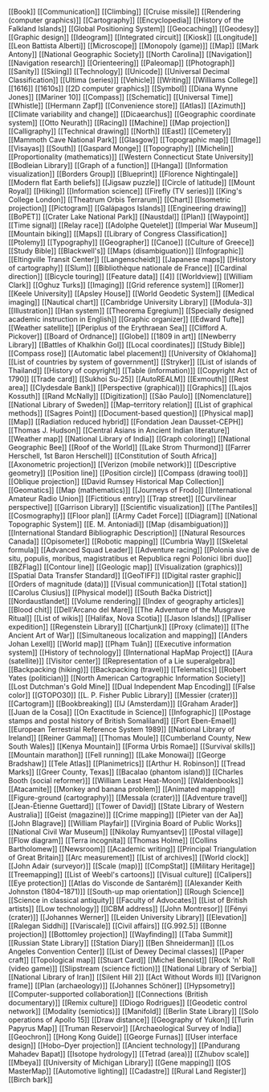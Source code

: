 [[Book]]
[[Communication]]
[[Climbing]]
[[Cruise missile]]
[[Rendering (computer graphics)]]
[[Cartography]]
[[Encyclopedia]]
[[History of the Falkland Islands]]
[[Global Positioning System]]
[[Geocaching]]
[[Geodesy]]
[[Graphic design]]
[[Ideogram]]
[[Integrated circuit]]
[[Kiosk]]
[[Longitude]]
[[Leon Battista Alberti]]
[[Microscope]]
[[Monopoly (game)]]
[[Map]]
[[Mark Antony]]
[[National Geographic Society]]
[[North Carolina]]
[[Navigation]]
[[Navigation research]]
[[Orienteering]]
[[Paleomap]]
[[Photograph]]
[[Sanity]]
[[Skiing]]
[[Technology]]
[[Unicode]]
[[Universal Decimal Classification]]
[[Ultima (series)]]
[[Vehicle]]
[[Writing]]
[[Williams College]]
[[1616]]
[[1610s]]
[[2D computer graphics]]
[[Symbol]]
[[Diana Wynne Jones]]
[[Mariner 10]]
[[Compass]]
[[Schematic]]
[[Universal Time]]
[[Whistle]]
[[Hermann Zapf]]
[[Convenience store]]
[[Atlas]]
[[Azimuth]]
[[Climate variability and change]]
[[Dicaearchus]]
[[Geographic coordinate system]]
[[Otto Neurath]]
[[Racing]]
[[Machine]]
[[Map projection]]
[[Calligraphy]]
[[Technical drawing]]
[[North]]
[[East]]
[[Cemetery]]
[[Mammoth Cave National Park]]
[[Glasgow]]
[[Topographic map]]
[[Image]]
[[Visayas]]
[[South]]
[[Gaspard Monge]]
[[Topography]]
[[Michelin]]
[[Proportionality (mathematics)]]
[[Western Connecticut State University]]
[[Bodleian Library]]
[[Graph of a function]]
[[Hanga]]
[[Information visualization]]
[[Borders Group]]
[[Blueprint]]
[[Florence Nightingale]]
[[Modern flat Earth beliefs]]
[[Jigsaw puzzle]]
[[Circle of latitude]]
[[Mount Royal]]
[[Hiking]]
[[Information science]]
[[Firefly (TV series)]]
[[King's College London]]
[[Theatrum Orbis Terrarum]]
[[Chart]]
[[Isometric projection]]
[[Pictogram]]
[[Galápagos Islands]]
[[Engineering drawing]]
[[BoPET]]
[[Crater Lake National Park]]
[[Naustdal]]
[[Plan]]
[[Waypoint]]
[[Time signal]]
[[Relay race]]
[[Adolphe Quetelet]]
[[Imperial War Museum]]
[[Mountain biking]]
[[Maps]]
[[Library of Congress Classification]]
[[Ptolemy]]
[[Typography]]
[[Geographer]]
[[Canoe]]
[[Culture of Greece]]
[[Study Bible]]
[[Blackwell's]]
[[Maps (disambiguation)]]
[[Infographic]]
[[Eltingville Transit Center]]
[[Langenscheidt]]
[[Japanese maps]]
[[History of cartography]]
[[Slum]]
[[Bibliothèque nationale de France]]
[[Cardinal direction]]
[[Bicycle touring]]
[[Feature data]]
[[4]]
[[Worldview]]
[[William Clark]]
[[Oghuz Turks]]
[[Imaging]]
[[Grid reference system]]
[[Romer]]
[[Keele University]]
[[Apsley House]]
[[World Geodetic System]]
[[Medical imaging]]
[[Nautical chart]]
[[Cambridge University Library]]
[[Modula-3]]
[[Illustration]]
[[Han system]]
[[Theorema Egregium]]
[[Specially designed academic instruction in English]]
[[Graphic organizer]]
[[Edward Tufte]]
[[Weather satellite]]
[[Periplus of the Erythraean Sea]]
[[Clifford A. Pickover]]
[[Board of Ordnance]]
[[Globe]]
[[1809 in art]]
[[Newberry Library]]
[[Battles of Khalkhin Gol]]
[[Local coordinates]]
[[Study Bible]]
[[Compass rose]]
[[Automatic label placement]]
[[University of Oklahoma]]
[[List of countries by system of government]]
[[Stryker]]
[[List of islands of Thailand]]
[[History of copyright]]
[[Table (information)]]
[[Copyright Act of 1790]]
[[Trade card]]
[[Sukhoi Su-25]]
[[AutoREALM]]
[[Exmouth]]
[[Rest area]]
[[Clydesdale Bank]]
[[Perspective (graphical)]]
[[Graphics]]
[[Lajos Kossuth]]
[[Rand McNally]]
[[Digitization]]
[[São Paulo]]
[[Nomenclature]]
[[National Library of Sweden]]
[[Map–territory relation]]
[[List of graphical methods]]
[[Sagres Point]]
[[Document-based question]]
[[Physical map]]
[[Map]]
[[Radiation reduced hybrid]]
[[Fondation Jean Dausset-CEPH]]
[[Thomas J. Hudson]]
[[Central Asians in Ancient Indian literature]]
[[Weather map]]
[[National Library of India]]
[[Graph coloring]]
[[National Geographic Bee]]
[[Roof of the World]]
[[Lake Strom Thurmond]]
[[Farrer Herschell, 1st Baron Herschell]]
[[Constitution of South Africa]]
[[Axonometric projection]]
[[Verizon (mobile network)]]
[[Descriptive geometry]]
[[Position line]]
[[Position circle]]
[[Compass (drawing tool)]]
[[Oblique projection]]
[[David Rumsey Historical Map Collection]]
[[Geomatics]]
[[Map (mathematics)]]
[[Journeys of Frodo]]
[[International Amateur Radio Union]]
[[Fictitious entry]]
[[Trap street]]
[[Curvilinear perspective]]
[[Garrison Library]]
[[Scientific visualization]]
[[The Pantiles]]
[[Cosmography]]
[[Floor plan]]
[[Army Cadet Force]]
[[Diagram]]
[[National Topographic System]]
[[E. M. Antoniadi]]
[[Map (disambiguation)]]
[[International Standard Bibliographic Description]]
[[Natural Resources Canada]]
[[Opisometer]]
[[Robotic mapping]]
[[Cumbria Way]]
[[Skeletal formula]]
[[Advanced Squad Leader]]
[[Adventure racing]]
[[Polonia sive de situ, populis, moribus, magistratibus et Republica regni Polonici libri duo]]
[[BZFlag]]
[[Contour line]]
[[Geologic map]]
[[Visualization (graphics)]]
[[Spatial Data Transfer Standard]]
[[GeoTIFF]]
[[Digital raster graphic]]
[[Orders of magnitude (data)]]
[[Visual communication]]
[[Total station]]
[[Carolus Clusius]]
[[Physical model]]
[[South Bačka District]]
[[Nordaustlandet]]
[[Volume rendering]]
[[Index of geography articles]]
[[Blood chit]]
[[Dell'Arcano del Mare]]
[[The Adventure of the Musgrave Ritual]]
[[List of wikis]]
[[Halifax, Nova Scotia]]
[[Jason Islands]]
[[Palliser expedition]]
[[Regenstein Library]]
[[Chartjunk]]
[[Proxy (climate)]]
[[The Ancient Art of War]]
[[Simultaneous localization and mapping]]
[[Anders Johan Lexell]]
[[World map]]
[[Phạm Tuân]]
[[Executive information system]]
[[History of technology]]
[[International HapMap Project]]
[[Aura (satellite)]]
[[Visitor center]]
[[Representation of a Lie superalgebra]]
[[Backpacking (hiking)]]
[[Backpacking (travel)]]
[[Telematics]]
[[Robert Yates (politician)]]
[[North American Cartographic Information Society]]
[[Lost Dutchman's Gold Mine]]
[[Dual Independent Map Encoding]]
[[False color]]
[[GTOPO30]]
[[L. P. Fisher Public Library]]
[[Messier (crater)]]
[[Cartogram]]
[[Bookbreaking]]
[[IJ (Amsterdam)]]
[[Graham Arader]]
[[Juan de la Cosa]]
[[On Exactitude in Science]]
[[Infographic]]
[[Postage stamps and postal history of British Somaliland]]
[[Fort Eben-Emael]]
[[European Terrestrial Reference System 1989]]
[[National Library of Ireland]]
[[Reiner Gamma]]
[[Thomas Moule]]
[[Cumberland County, New South Wales]]
[[Kenya Mountain]]
[[Forma Urbis Romae]]
[[Survival skills]]
[[Mountain marathon]]
[[Fell running]]
[[Lake Monowai]]
[[George Bradshaw]]
[[Tele Atlas]]
[[Planimetrics]]
[[Arthur H. Robinson]]
[[Tread Marks]]
[[Greer County, Texas]]
[[Bacalao (phantom island)]]
[[Charles Booth (social reformer)]]
[[William Least Heat-Moon]]
[[Waldenbooks]]
[[Atacamite]]
[[Monkey and banana problem]]
[[Animated mapping]]
[[Figure-ground (cartography)]]
[[Messala (crater)]]
[[Adventure travel]]
[[Jean-Étienne Guettard]]
[[Tower of David]]
[[State Library of Western Australia]]
[[Geist (magazine)]]
[[Crime mapping]]
[[Pieter van der Aa]]
[[John Blagrave]]
[[William Playfair]]
[[Virginia Board of Public Works]]
[[National Civil War Museum]]
[[Nikolay Rumyantsev]]
[[Postal village]]
[[Flow diagram]]
[[Terra incognita]]
[[Thomas Holme]]
[[Collins Bartholomew]]
[[Newsroom]]
[[Academic writing]]
[[Principal Triangulation of Great Britain]]
[[Arc measurement]]
[[List of archives]]
[[World clock]]
[[John Adair (surveyor)]]
[[Scale (map)]]
[[CompStat]]
[[Military Heritage]]
[[Treemapping]]
[[List of Weebl's cartoons]]
[[Visual culture]]
[[Calipers]]
[[Eye protection]]
[[Atlas do Visconde de Santarém]]
[[Alexander Keith Johnston (1804–1871)]]
[[South-up map orientation]]
[[Rough Science]]
[[Science in classical antiquity]]
[[Faculty of Advocates]]
[[List of British artists]]
[[Low technology]]
[[ICBM address]]
[[John Montresor]]
[[Fényi (crater)]]
[[Johannes Werner]]
[[Leiden University Library]]
[[Elevation]]
[[Ralegan Siddhi]]
[[Variscale]]
[[Civil affairs]]
[[G.992.5]]
[[Bonne projection]]
[[Bottomley projection]]
[[Wayfinding]]
[[Taba Summit]]
[[Russian State Library]]
[[Station Diary]]
[[Ben Shneiderman]]
[[Los Angeles Convention Center]]
[[List of Dewey Decimal classes]]
[[Paper craft]]
[[Topological map]]
[[Stuart Card]]
[[Michel Benoist]]
[[Rock 'n' Roll (video game)]]
[[Slipstream (science fiction)]]
[[National Library of Serbia]]
[[National Library of Iran]]
[[Silent Hill 2]]
[[Act Without Words II]]
[[Varignon frame]]
[[Plan (archaeology)]]
[[Johannes Schöner]]
[[Hypsometry]]
[[Computer-supported collaboration]]
[[Connections (British documentary)]]
[[Remix culture]]
[[Diogo Rodrigues]]
[[Geodetic control network]]
[[Modality (semiotics)]]
[[Manifold]]
[[Berlin State Library]]
[[Solo operations of Apollo 15]]
[[Draw distance]]
[[Geography of Yukon]]
[[Turin Papyrus Map]]
[[Truman Reservoir]]
[[Archaeological Survey of India]]
[[Geochron]]
[[Hong Kong Guide]]
[[George Furnas]]
[[User interface design]]
[[Hobo–Dyer projection]]
[[Ancient technology]]
[[Pandurang Mahadev Bapat]]
[[Isotope hydrology]]
[[Tetrad (area)]]
[[Zhubov scale]]
[[Mbeya]]
[[University of Michigan Library]]
[[Gene mapping]]
[[OS MasterMap]]
[[Automotive lighting]]
[[Cadastre]]
[[Rural Land Register]]
[[Birch bark]]
